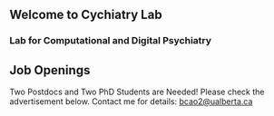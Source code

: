 ## Welcome to Cychiatry Lab
### Lab for Computational and Digital Psychiatry

## Job Openings
Two Postdocs and Two PhD Students are Needed!
Please check the advertisement below.
Contact me for details: bcao2@ualberta.ca

